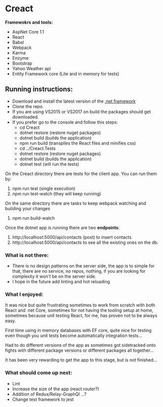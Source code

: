 # Creact

**Framewokrs and tools:**
- AspNet Core 1.1
- React
- Babel
- Webpack
- Karma
- Enzyme
- Bootstrap
- Yahoo Weather api
- Entity Framework core (Lite and in memory for tests)

## Running instructions:
- Download and install the latest version of the [.net framework](https://www.microsoft.com/net/download/core)
- Clone the repo.
- If you are using VS2015 or VS2017 on build the packages should get downloaded.
- If you prefer go to the console and follow this steps:
    - cd Creact
    - dotnet restore (restore nuget packages)
    - dotnet build (builds the application)
    - npm run build (transpiles the React files and minifies css)
    - cd ../Creact.Tests
    - dotnet restore (restore nuget packages)
    - dotnet build (builds the application)
    - dotnet test (will run the tests)

On the Creact directory there are tests for the client app. You can run them by:
1. npm run test (single execution)
2. npm run test-watch (they will keep running)


On the same directory there are tasks to keep webpack watching and building your changes
1. npm run build-watch


Once the dotnet app is running there are two **endpoints**:
1. http://localhost:5000/api/contacts (post) to insert contacts
2. http://localhost:5000/api/contacts to see all the existing ones on the db.

### What is not there:
- There is no design patterns on the server side, the app is to simple for that, there are no service, no repos, nothing, if you are looking for complexity it won't be on the server side.
- I hope in the future add linting and hot reloading

### What I enjoyed:
It was nice but quite frustrating sometimes to work from scratch with both React and .net Core, sometimes for not having the tooling setup at home, sometimes because unit testing React, for me, has proven not to be always easy.

First time using in memory databases with EF core, quite nice for testing even though you unit tests become automatically integration tests...

Had to do different versions of the app as sometimes got sidetracked onto fights with different package versions or different packages all together...

It has been very rewarding to get the app to this stage, but is not finished...

### What should come up next:
- Lint
- Increase the size of the app (react router?)
- Addition of Redux/Relay-GraphQl ...?
- Change test framework to jest
